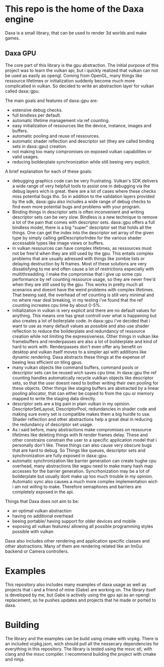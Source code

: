 # This repo is the home of the Daxa engine

Daxa is a small library, that can be used to render 3d worlds and make games.

## Daxa GPU

The core part of this library is the gpu abstraction. The initial purpose of this project was to learn the vulkan api, but i quickly realized that vulkan can not be used as easily as opengl. Coming from OpenGL, many things like ressource lifetimes or initialization suddenly become much more complicatied in vulkan. So decided to write an abstraction layer for vulkan called daxa::gpu.

The main goals and features of daxa::gpu are:
* estensive debug checks.
* full bindless per default.
* automatic lifetime management via ref counting.
* easy initialization of ressources like the device, instance, images and buffers.
* automatic pooling and reuse of ressources.
* automatic shader reflection and descriptor set (they are called binding sets in daxa::gpu) creation.
* not making too many compromises on exposed vulkan capabilities or valid usages.
* reducing boilderplate synchronization while still beeing very explicit.

A brief explanation for each of these goals:
* debugging graphics code can be very frustrating. Vulkan's SDK delivers a wide range of very helpfull tools to assist one in debugging via the debug layers wich is great. there are a lot of cases where these checks miss potential bugs tho. So in addition to the validation layers provided by the sdk, daxa::gpu also includes a wide range of debug checks to find even more potential bugs and problems with your program.
* Binding things in descriptor sets is often inconvenient and writing descriptor sets can be very slow. Bindless is a new technique to remove a lot of the pain that comes with descriptor sets. daxa::gpu offers a full bindless model, there is a big "super" descriptor set that holds all the things. One can get the index into the descriptor set array of the given type by simply calling getDescriptorIndex for the various shader accessable types like image views or buffers.
* in vulkan ressources can have complex lifetimes, as ressources must not be free'd when they are still used by the gpu. This entails complex problems that are usually adressed with things like zombie lists or delaying destruction by N frames. Most of these solutions are very dissatisfying to me and often cause a lot of restrictions especially with multithreadding. I make the compromise that i give up some cpu performance by ref counting ressource usage, so they are never free'd when they are still used by the gpu. This works in pretty much all scenarios and doesnt have the weird problems with complex lifetimes. That beeing said, the overhead of ref counting is still very minimal and no where near deal breaking, in my testing i've found that the ref counting increates cpu time by about 0-5%.
* initialization in vulkan is very explicit and there are no default values for anything. This means one has great controll over what is happening but also creates a lot of boilerplate code. In daxa::gpu i've decided that i want to use as many default values as possible and also use shader reflection to reduce the boilderplate and redundancy of ressource creation while not limiting the expressiveness. Other things in vulkan like framebuffers and renderpasses are also a lot of boilderplate and kind of hard to work with. Renderpasses don't even offer any benefit on desktop and vulkan itself moves to a simpler api with additions like dynamic rendering. Daxa abstracts these things at the expense of beeing less efficient on tiling gpus.
* many vulkan objects like command buffers, command pools or descriptor sets can be reused wich saves cpu time. In daxa::gpu the ref counting handles automatically recycle vuklkan objects like descriptor sets, so that the user doesnt need to bother writing their own pooling for these objects. Other things like staging buffers are abstracted by a linear pooling allocator, that can either be copied to from the cpu or memory mapped to write the staging data directly.
* descriptor sets are a big pain in plain vulkan in my opinion. DescriptorSetLayout, DescriptorPool, redundancies in shader code and making sure every set is compatible makes them a big hurdle to use. Shader reflection and other abstractions help a great deal in reducing the redundancy of descriptor set usage.
* As i said before, many abstractions make compromises on ressource lifetimes like deleting things with N render frames delay. These and other constrains constrain the user to a specific application model that i personally don't like. These things can also cause very obscure bugs that are hard to debug. So Things like queues, descriptor sets and synchronization are fully exposed in daxa::gpu.
* automatic synchronization like barrier generation can create hughe cpu overhead, many abstractions like wgpu need to make many hash map accesses for the barrier generation. Syncrhonization may be a lot of boilderplate but usually dont make up too much trouble in my opinion. Automatic sync also causes a much more complex implementation wich i am not willing to make. Therefore semaphores and barriers are completely exposed in the api.

Things that Daxa does not aim to be:
* an optimal vulkan abstraction
* having no additional overhead
* beeing portable/ having support for older devices and mobile
* exposing all vulkan features/ allowing all possible programming styles possible with vulkan

Daxa also includes other rendering and application specific classes and other abstractions.
Many of them are rendering related like an ImGui backend or Camera controllers.

# Examples
This repository also includes many examples of daxa usage as well as projects that i and a friend of mine (Gabe) are working on. The library itself is developed by me, but Gabe is actively using the gpu api as an opengl replacement, so he pushes updates and projects that he made or ported to daxa. 

# Building
The library and the examples can be build using cmake with vcpkg. There is an included vcpkg.json, wich should pull all the nessecary dependencies for everything in this repository.
The library is tested using the msvc stl, with clang and the msvc compiler. I recommend building the project with cmake and ninja.
